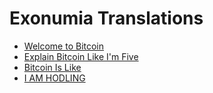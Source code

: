 # Exonumia Translations

<LanguageDropdown/>

- [Welcome to Bitcoin](/zaf/zu/)
- [Explain Bitcoin Like I'm Five](/zaf/zu/explain-bitcoin-like-im-five)
- [Bitcoin Is Like](/zaf/zu/bitcoin-is-like)
- [I AM HODLING](/zaf/zu/i-am-hodling)